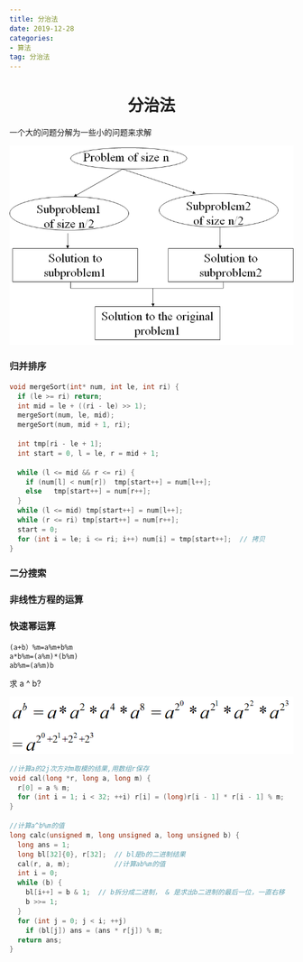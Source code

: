 ```yaml
---
title: 分治法
date: 2019-12-28
categories: 
- 算法
tag: 分治法
---
```



# <center>分治法</center>

一个大的问题分解为一些小的问题来求解



![](https://raw.githubusercontent.com/Fierygit/picbed/master/image-20200501152619434.png)



### 归并排序

```c
void mergeSort(int* num, int le, int ri) {
  if (le >= ri) return;
  int mid = le + ((ri - le) >> 1);
  mergeSort(num, le, mid);
  mergeSort(num, mid + 1, ri);

  int tmp[ri - le + 1];
  int start = 0, l = le, r = mid + 1;

  while (l <= mid && r <= ri) {
    if (num[l] < num[r])  tmp[start++] = num[l++];
    else   tmp[start++] = num[r++];
  }
  while (l <= mid) tmp[start++] = num[l++];
  while (r <= ri) tmp[start++] = num[r++];
  start = 0;
  for (int i = le; i <= ri; i++) num[i] = tmp[start++];  // 拷贝
}
```





### 二分搜索



### 非线性方程的运算



### 快速幂运算

```
(a+b）%m=a%m+b%m
a*b%m=(a%m)*(b%m)
ab%m=(a%m)b
```

求 a ^ b?

![](https://raw.githubusercontent.com/Fierygit/picbed/master/1.png)

```c
//计算a的2j次方对m取模的结果,用数组r保存
void cal(long *r, long a, long m) {
  r[0] = a % m;
  for (int i = 1; i < 32; ++i) r[i] = (long)r[i - 1] * r[i - 1] % m;
}

//计算a^b%m的值
long calc(unsigned m, long unsigned a, long unsigned b) {
  long ans = 1;
  long bl[32]{0}, r[32];  // bl是b的二进制结果
  cal(r, a, m);           //计算ab%m的值
  int i = 0;
  while (b) {
    bl[i++] = b & 1;  // b拆分成二进制， & 是求出b二进制的最后一位，一直右移
    b >>= 1;
  }
  for (int j = 0; j < i; ++j)
    if (bl[j]) ans = (ans * r[j]) % m;
  return ans;
}
```





